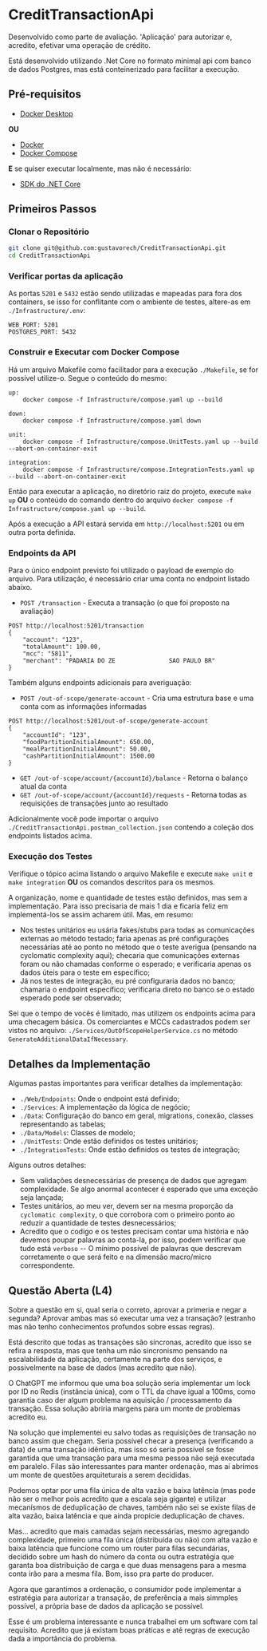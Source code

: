 # CreditTransactionApi

Desenvolvido como parte de avaliação. 'Aplicação' para autorizar e, acredito, efetivar uma operação de crédito.

Está desenvolvido utilizando .Net Core no formato minimal api com banco de dados Postgres, mas está conteinerizado para facilitar a execução.

## Pré-requisitos

- [Docker Desktop](https://www.docker.com/products/docker-desktop/)

**OU**

- [Docker](https://www.docker.com/get-started)
- [Docker Compose](https://docs.docker.com/compose/install/)

**E** se quiser executar localmente, mas não é necessário:
- [SDK do .NET Core](https://dotnet.microsoft.com/download)

## Primeiros Passos

### Clonar o Repositório

```sh
git clone git@github.com:gustavorech/CreditTransactionApi.git
cd CreditTransactionApi
```

### Verificar portas da aplicação

As portas `5201` e `5432` estão sendo utilizadas e mapeadas para fora dos containers, se isso for conflitante com o ambiente de testes, altere-as em `./Infrastructure/.env`:

```
WEB_PORT: 5201
POSTGRES_PORT: 5432
```

### Construir e Executar com Docker Compose

Há um arquivo Makefile como facilitador para a execução `./Makefile`, se for possível utilize-o. Segue o conteúdo do mesmo:

```
up:
	docker compose -f Infrastructure/compose.yaml up --build

down:
	docker compose -f Infrastructure/compose.yaml down

unit:
	docker compose -f Infrastructure/compose.UnitTests.yaml up --build --abort-on-container-exit

integration:
	docker compose -f Infrastructure/compose.IntegrationTests.yaml up --build --abort-on-container-exit
```

Então para executar a aplicação, no diretório raiz do projeto, execute `make up` **OU** o conteúdo do comando dentro do arquivo `docker compose -f Infrastructure/compose.yaml up --build`.

Após a execução a API estará servida em `http://localhost:5201` ou em outra porta definida.

### Endpoints da API

Para o único endpoint previsto foi utilizado o payload de exemplo do arquivo. Para utilização, é necessário criar uma conta no endpoint listado abaixo.

- `POST /transaction` - Executa a transação (o que foi proposto na avaliação)
```
POST http://localhost:5201/transaction
{
    "account": "123",
    "totalAmount": 100.00,
    "mcc": "5811",
    "merchant": "PADARIA DO ZE               SAO PAULO BR"
}
```

Também alguns endpoints adicionais para averiguação:

- `POST /out-of-scope/generate-account` - Cria uma estrutura base e uma conta com as informações informadas
```
POST http://localhost:5201/out-of-scope/generate-account
{
    "accountId": "123",
    "foodPartitionInitialAmount": 650.00,
    "mealPartitionInitialAmount": 50.00,
    "cashPartitionInitialAmount": 1500.00
}
```
- `GET /out-of-scope/account/{accountId}/balance` - Retorna o balanço atual da conta
- `GET /out-of-scope/account/{accountId}/requests` - Retorna todas as requisições de transações junto ao resultado

Adicionalmente você pode importar o arquivo `./CreditTransactionApi.postman_collection.json` contendo a coleção dos endpoints listados acima.

### Execução dos Testes

Verifique o tópico acima listando o arquivo Makefile e execute `make unit` e `make integration` **OU** os comandos descritos para os mesmos.

A organização, nome e quantidade de testes estão definidos, mas sem a implementação. Para isso precisaria de mais 1 dia e ficaria feliz em implementá-los se assim acharem útil. Mas, em resumo:
- Nos testes unitários eu usária fakes/stubs para todas as comunicações externas ao método testado; faria apenas as pré configurações necessárias até ao ponto no método que o teste averigua (pensando na cyclomatic complexity aqui); checaria que comunicações externas foram ou não chamadas conforme o esperado; e verificaria apenas os dados úteis para o teste em específico;
- Já nos testes de integração, eu pré configuraria dados no banco; chamaria o endpoint específico; verificaria direto no banco se o estado esperado pode ser observado;

Sei que o tempo de vocês é limitado, mas utilizem os endpoints acima para uma checagem básica. Os comerciantes e MCCs cadastrados podem ser vistos no arquivo: `./Services/OutOfScopeHelperService.cs` no método `GenerateAdditionalDataIfNecessary`.

## Detalhes da Implementação

Algumas pastas importantes para verificar detalhes da implementação:
- `./Web/Endpoints`: Onde o endpoint está definido;
- `./Services`: A implementação da lógica de negócio;
- `./Data`: Configuração do banco em geral, migrations, conexão, classes representando as tabelas;
- `./Data/Models`: Classes de modelo;
- `./UnitTests`: Onde estão definidos os testes unitários;
- `./IntegrationTests`: Onde estão definidos os testes de integração;

Alguns outros detalhes:
- Sem validações desnecessárias de presença de dados que agregam complexidade. Se algo anormal acontecer é esperado que uma exceção seja lançada;
- Testes unitários, ao meu ver, devem ser na mesma proporção da `cyclomatic complexity`, o que corrobora com o primeiro ponto ao reduzir a quantidade de testes desnecessários;
- Acredito que o codigo e os testes precisam contar uma história e não devemos poupar palavras ao conta-la, por isso, podem verificar que tudo está `verboso` -- O mínimo possível de palavras que descrevam corretamente o que será feito e na dimensão macro/micro correspondente.

## Questão Aberta (L4)

Sobre a questão em si, qual seria o correto, aprovar a primeria e negar a segunda? Aprovar ambas mas só executar uma vez a transação? (estranho mas não tenho conhecimentos profundos sobre essas regras).

Está descrito que todas as transações são síncronas, acredito que isso se refira a resposta, mas que tenha um não sincronismo pensando na escalabilidade da aplicação, certamente na parte dos serviços, e possivelmente na base de dados (mas acredito que não).

O ChatGPT me informou que uma boa solução seria implementar um lock por ID no Redis (instância única), com o TTL da chave igual a 100ms, como garantia caso der algum problema na aquisição / processamento da transação. Essa solução abriria margens para um monte de problemas acredito eu.

Na solução que implementei eu salvo todas as requisições de transação no banco assim que chegam. Seria possível checar a presença (verificando a data) de uma transação idêntica, mas isso só seria possível se fosse garantida que uma transação para uma mesma pessoa não sejá executada em paralelo. Filas são interessantes para manter ordenação, mas aí abrimos um monte de questões arquiteturais a serem decididas.

Podemos optar por uma fila única de alta vazão e baixa latência (mas pode não ser o melhor pois acredito que a escala seja gigante) e utilizar mecanísmos de deduplicação de chaves, também não sei se existe filas de alta vazão, baixa latência e que ainda propicie deduplicação de chaves.

Mas... acredito que mais camadas sejam necessárias, mesmo agregando complexidade, primeiro uma fila única (distribuída ou não) com alta vazão e baixa latência que funcione como um router para filas secundárias, decidido sobre um hash do número da conta ou outra estratégia que garanta boa distribuição de carga e que duas mensagens para a mesma conta irão para a mesma fila. Bom, isso pra parte do producer.

Agora que garantimos a ordenação, o consumidor pode implementar a estratégia para autorizar a transação, de preferência a mais simmples possível, a própria base de dados da aplicação se possível.

Esse é um problema interessante e nunca trabalhei em um software com tal requisito. Acredito que já existam boas práticas e até regras de execução dada a importância do problema.
